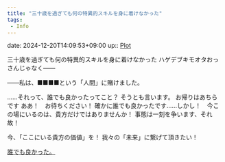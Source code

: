 ```yaml
---
title: "三十歳を過ぎても何の特異的スキルを身に着けなかった"
tags:
 - Info
---
```


date: 2024-12-20T14:09:53+09:00
up:: [Plot](../Bar/Novel/Chaos/Plot.md)

三十歳を過ぎても何の特異的スキルを身に着けなかった
ハゲデブキモオタおっさんじゃなく――

――私は、■■■■という「人間」に賭けました。

……それって、誰でも良かったってこと？
そうとも言います。
お帰りはあちらです
ああ！　お待ちください！
確かに誰でも良かったです……しかし！　今この場にいるのは、貴方だけではありませんか！
事態は一刻を争います、それ故！　

今、「ここにいる貴方の価値」を！
我々の「未来」に繋げて頂きたい！

[誰でも良かった。](誰でも良かった。.md)